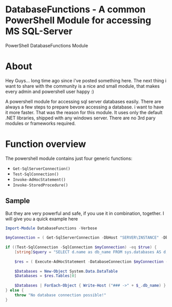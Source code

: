 # DatabaseFunctions - A common PowerShell Module for accessing MS SQL-Server
PowerShell DatabaseFunctions Module

# About
Hey Guys... long time ago since i've posted something here. The next thing i want to share with the community is a nice and small module, that makes every admin and powershell user happy :)

A powershell module for accessing sql server databases easily. There are always a few steps to prepare bevore accessing a database. i want to have it more faster. That was the reason for this module. It uses only the default .NET libraries, shipped with any windows server. There are no 3rd pary modules or frameworks required. 

# Function overview
The powershell module contains just four generic functions:

* `Get-SqlServerConnection()`
* `Test-SqlConnection()`
* `Invoke-AdHocStatement()`
* `Invoke-StoredProcedure()`

## Sample
But they are very powerful and safe, if you use it in combination, together. I will give you a quick example here
```PowerShell
Import-Module DatabaseFunctions -Verbose 
 
$myConnection = ( Get-SqlServerConnection -DbHost "SERVER\INSTANCE" -DbName "master" -IntegratedSecurity $true ) 
 
if ((Test-SqlConnection -SqlConnection $myConnection) -eq $true) {  
    [string]$query = "SELECT d.name as db_name FROM sys.databases AS d;" 
 
    $res = ( Execute-AdHocStatement -DatabaseConnection $myConnection -SqlStatement $query ) 
 
    $Databases = New-Object System.Data.DataTable 
    $Databases = $res.Tables[0] 
 
    $Databases | ForEach-Object { Write-Host ("### ->" + $_.db_name) } 
} else { 
    throw "No database connection possible!" 
} 
```

